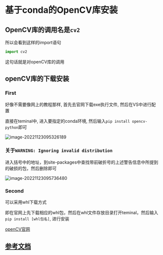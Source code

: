 # 基于conda的OpenCV库安装

## OpenCV库的调用名是`cv2`

所以会看到这样的import语句

```py
import cv2
```

这句话就是对openCV库的调用

## openCV库的下载安装

### First

好像不需要像网上的教程那样, 首先去官网下载exe执行文件, 然后在VS中进行配置

直接在teminal中, 进入要指定的conda环境, 然后输入`pip install opencv-python`即可

![image-20221123095326189](http://evinci.oss-cn-hangzhou.aliyuncs.com/evinci/image-20221123095326189.png)

### 关于`WARNING: Ignoring invalid distribution`

进入括号中的地址，到site-packages中查找带前破折号的上述警告信息中所提到的破损的包，然后删除即可

![image-20221123095736480](http://evinci.oss-cn-hangzhou.aliyuncs.com/evinci/image-20221123095736480.png)

### Second

可以采用whl下载方式

即在官网上先下载相应的whl包，然后在whl文件存放目录打开teminal，然后输入`pip install [whl包名]`, 进行安装

[openCV官网](https://www.lfd.uci.edu/~gohlke/pythonlibs/#opencv)



## [参考文档](https://zhuanlan.zhihu.com/p/150124330)

